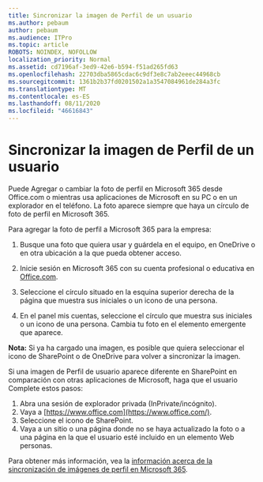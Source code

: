 ```yaml
---
title: Sincronizar la imagen de Perfil de un usuario
ms.author: pebaum
author: pebaum
ms.audience: ITPro
ms.topic: article
ROBOTS: NOINDEX, NOFOLLOW
localization_priority: Normal
ms.assetid: cd7196af-3ed9-42e6-b594-f51ad265fd63
ms.openlocfilehash: 22703dba5865cdac6c9df3e8c7ab2eeec44968cb
ms.sourcegitcommit: 1361b2b37fd0201502a1a3547084961de284a3fc
ms.translationtype: MT
ms.contentlocale: es-ES
ms.lasthandoff: 08/11/2020
ms.locfileid: "46616843"
---
```

# <a name="sync-a-users-profile-picture"></a>Sincronizar la imagen de Perfil de un usuario

Puede Agregar o cambiar la foto de perfil en Microsoft 365 desde Office.com o mientras usa aplicaciones de Microsoft en su PC o en un explorador en el teléfono. La foto aparece siempre que haya un círculo de foto de perfil en Microsoft 365.

Para agregar la foto de perfil a Microsoft 365 para la empresa:

1. Busque una foto que quiera usar y guárdela en el equipo, en OneDrive o en otra ubicación a la que pueda obtener acceso.

2. Inicie sesión en Microsoft 365 con su cuenta profesional o educativa en [Office.com](https://www.office.com).

3. Seleccione el círculo situado en la esquina superior derecha de la página que muestra sus iniciales o un icono de una persona.

4. En el panel mis cuentas, seleccione el círculo que muestra sus iniciales o un icono de una persona. Cambia tu foto en el elemento emergente que aparece.

**Nota:** Si ya ha cargado una imagen, es posible que quiera seleccionar el icono de SharePoint o de OneDrive para volver a sincronizar la imagen.

Si una imagen de Perfil de usuario aparece diferente en SharePoint en comparación con otras aplicaciones de Microsoft, haga que el usuario Complete estos pasos:

1. Abra una sesión de explorador privada (InPrivate/incógnito).
2. Vaya a [https://www.office.com](https://www.office.com/).
3. Seleccione el icono de SharePoint.
4. Vaya a un sitio o una página donde no se haya actualizado la foto o a una página en la que el usuario esté incluido en un elemento Web personas.

Para obtener más información, vea la [información acerca de la sincronización de imágenes de perfil en Microsoft 365](https://support.office.com/article/information-about-profile-picture-synchronization-in-office-365-20594d76-d054-4af4-a660-401133e3d48a).

